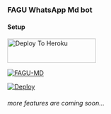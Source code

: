 ### FAGU WhatsApp Md bot

#### Setup



<a href="https://baileys-md-qr.herokuapp.com/deployment"><img src="https://i.ibb.co/5kmW5cb/download-2.png" alt="Deploy To Heroku" width="200" height="55" border="0"></a>

[![FAGU-MD](https://repl.it/badge/github/quiec/whatsasena)](https://replit.com/@Fagu12/GOJOSATORU-MD?v=1)

[![Deploy](https://www.herokucdn.com/deploy/button.svg)](https://heroku.com/deploy?template=https://github.com/Fagu12/FAGU-MD)

###### more features are coming soon...

